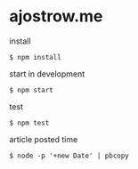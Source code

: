 # ajostrow.me

install

```
$ npm install
```

start in development

```
$ npm start
```

test

```
$ npm test
```

article posted time

```
$ node -p '+new Date' | pbcopy
```
